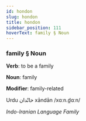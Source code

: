 ```yaml
---
id: hondon
slug: hondon
title: hondon
sidebar_position: 111
hoverText: family § Noun
---
```


### family § Noun

**Verb**: to be a family

**Noun**: family

**Modifier**: family-related

Urdu خانْدان⁩ xāndān /xɑːn.d̪ɑːn/

*Indo-Iranian Language Family*